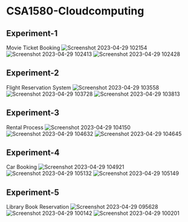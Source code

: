 # CSA1580-Cloudcomputing
## Experiment-1
Movie Ticket Booking
![Screenshot 2023-04-29 102154](https://user-images.githubusercontent.com/113408303/235284456-89e0832a-1054-4a0e-9636-24ad4531efa6.png)
![Screenshot 2023-04-29 102413](https://user-images.githubusercontent.com/113408303/235284486-760eee2b-91fd-4b82-8b52-4a813e2307cb.png)
![Screenshot 2023-04-29 102428](https://user-images.githubusercontent.com/113408303/235284495-370d7bf0-a5ed-49d3-8f73-25a5474bd55e.png)

## Experiment-2
Flight Reservation System
![Screenshot 2023-04-29 103558](https://user-images.githubusercontent.com/113408303/235284672-bd2484cc-a9d5-4bce-a446-f630d0a5d83e.png)
![Screenshot 2023-04-29 103728](https://user-images.githubusercontent.com/113408303/235284676-8a718715-8770-447c-b368-f2ba168d26db.png)
![Screenshot 2023-04-29 103813](https://user-images.githubusercontent.com/113408303/235284684-ca4c2ed8-f511-486b-b4c5-5838e19e1a1e.png)

## Experiment-3
Rental Process
![Screenshot 2023-04-29 104150](https://user-images.githubusercontent.com/113408303/235284970-21f2dce5-eb0e-497d-959d-8bfd0f4b811e.png)
![Screenshot 2023-04-29 104632](https://user-images.githubusercontent.com/113408303/235284980-723dc12f-1dbf-4164-a6b4-b6bdf2730e27.png)
![Screenshot 2023-04-29 104645](https://user-images.githubusercontent.com/113408303/235284987-ccc2ca76-a7f8-4e21-9858-586a11826af6.png)

## Experiment-4
Car Booking
![Screenshot 2023-04-29 104921](https://user-images.githubusercontent.com/113408303/235285136-0ddf3c0a-5aac-4238-b8a1-1645798e4ddc.png)
![Screenshot 2023-04-29 105132](https://user-images.githubusercontent.com/113408303/235285155-4c564e4d-5269-4bd3-890e-626f2145bd53.png)
![Screenshot 2023-04-29 105149](https://user-images.githubusercontent.com/113408303/235285165-af89654e-0065-40e5-b30d-99c74b0839a3.png)

## Experiment-5
Library Book Reservation
![Screenshot 2023-04-29 095628](https://user-images.githubusercontent.com/113408303/235285332-1902d536-093f-4da5-af66-d932c99aa643.png)
![Screenshot 2023-04-29 100142](https://user-images.githubusercontent.com/113408303/235285341-e34269e2-1f63-4b5f-bafb-88618dbf42ec.png)
![Screenshot 2023-04-29 100201](https://user-images.githubusercontent.com/113408303/235285353-43a50190-8058-4ffe-9b50-c8b97cc4c9f3.png)



